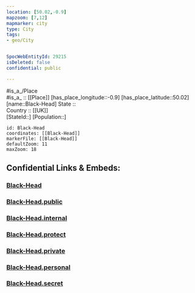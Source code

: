 ```yaml
---
location: [50.02,-0.9] 
mapzoom: [7,12] 
mapmarker: city 
type: City
tags:
- geo/City


SpocWebEntityId: 29215
isDeleted: false
confidential: public

---
```

#is_a_/Place  
#is_a_ :: [[Place]] 
[has_place_longitude::-0.9] 
[has_place_latitude::50.02] 
[name::Black-Head] 
State ::  
Country :: [[UK]]  
[StateId::] 
[Population::] 



```leaflet
id: Black-Head
coordinates: [[Black-Head]] 
markerFile: [[Black-Head]] 
defaultZoom: 11 
maxZoom: 18
```


## Confidential Links & Embeds: 

### [Black-Head](/_Standards/Earth/Continent/Europe/Europe~North/UK/City/Black-Head.md) 

### [Black-Head.public](/_public/Earth/Continent/Europe/Europe~North/UK/City/Black-Head.public.md) 

### [Black-Head.internal](/_internal/Earth/Continent/Europe/Europe~North/UK/City/Black-Head.internal.md) 

### [Black-Head.protect](/_protect/Earth/Continent/Europe/Europe~North/UK/City/Black-Head.protect.md) 

### [Black-Head.private](/_private/Earth/Continent/Europe/Europe~North/UK/City/Black-Head.private.md) 

### [Black-Head.personal](/_personal/Earth/Continent/Europe/Europe~North/UK/City/Black-Head.personal.md) 

### [Black-Head.secret](/_secret/Earth/Continent/Europe/Europe~North/UK/City/Black-Head.secret.md)

